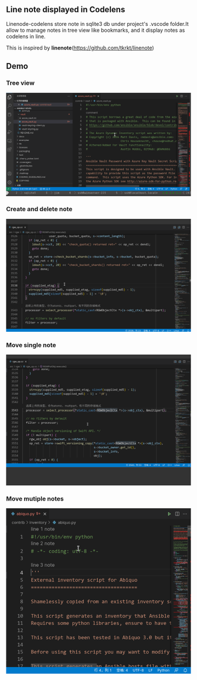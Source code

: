 ## Line note displayed in Codelens

Linenode-codelens store note in sqlite3 db under project's .vscode folder.It allow to manage notes in tree view like bookmarks, and it display notes as codelens in line.

This is inspired by **linenote**(https://github.com/tkrkt/linenote)

## Demo
### Tree view
![Demo1](demo4.gif)

### Create and delete note
![Demo2](demo.gif)

### Move single note
![Demo3](demo2.gif)

### Move mutiple notes
![Demo4](demo3.gif)
